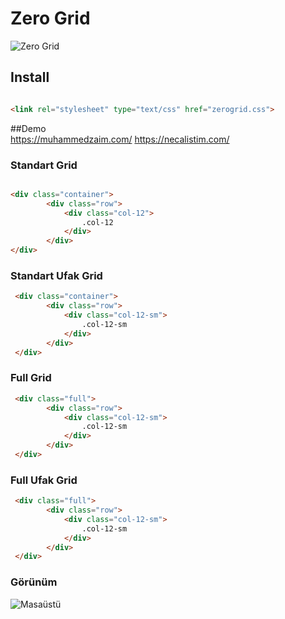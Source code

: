 # Zero Grid


![Zero Grid](http://upload.muhammedzaim.com/u/572097764.jpg "Zero Grid")

## Install

```html

<link rel="stylesheet" type="text/css" href="zerogrid.css">


```

##Demo   
https://muhammedzaim.com/
https://necalistim.com/

### Standart Grid
```html

<div class="container">
        <div class="row">
            <div class="col-12">
                .col-12
            </div>
        </div>
</div>

```

### Standart Ufak Grid

```html
 <div class="container">
        <div class="row">
            <div class="col-12-sm">
                .col-12-sm
            </div>
        </div>
 </div>
```

### Full Grid

```html
 <div class="full">
        <div class="row">
            <div class="col-12-sm">
                .col-12-sm
            </div>
        </div>
 </div>
```

### Full Ufak Grid

```html
 <div class="full">
        <div class="row">
            <div class="col-12-sm">
                .col-12-sm
            </div>
        </div>
 </div>
```


### Görünüm

![Masaüstü](https://raw.githubusercontent.com/muhammedzaimtr/Zero-Grid/master/goruntu/ss1234.png "Masaüstü")


